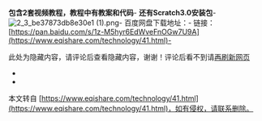 **包含2套视频教程，教程中有教案和代码**-
**还有Scratch3.0安装包**-
![2_3_be37873db8e30e1 (1).png](https://www.eqishare.com/zb_users/upload/2022/05/202205171652776636805722.png)-
百度网盘下载地址：-
链接：[https://pan.baidu.com/s/1z-M5hyr6EdWveFnOGw7U9A](https://www.eqishare.com/technology/41.html)-

此处为隐藏内容，请评论后查看隐藏内容，谢谢！评论后看不到请[再刷新网页](javascript:location.reload();)

-

-

本文转自 [https://www.eqishare.com/technology/41.html](https://www.eqishare.com/technology/41.html)，如有侵权，请联系删除。
